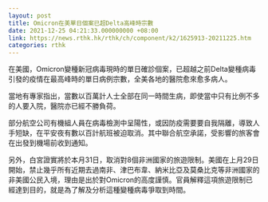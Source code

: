 ```yaml
---
layout: post
title: Omicron在美單日個案已超Delta高峰時宗數
date: 2021-12-25 04:21:33.000000000 +08:00
link: https://news.rthk.hk/rthk/ch/component/k2/1625913-20211225.htm
categories: rthk
---
```


在美國，Omicron變種新冠病毒現時的單日確診個案，已超越之前Delta變種病毒引發的疫情在最高峰時的單日病例宗數，全美各地的醫院愈來愈多病人。

當地有專家指出，當數以百萬計人士全部在同一時間生病，即使當中只有比例不多的人要入院，醫院亦已經不勝負荷。

部分航空公司有機組人員在病毒檢測中呈陽性，或因防疫需要要自我隔離，導致人手短缺，在平安夜有數以百計航班被迫取消。其中聯合航空承諾，受影響的旅客會在出發到機場前收到通知。

另外，白宮證實將於本月31日，取消對8個非洲國家的旅遊限制。美國在上月29日開始，禁止幾乎所有近期去過南非、津巴布韋、納米比亞及莫桑比克等非洲國家的非美國公民入境，理由是出於對Omicron的高度謹慎。官員解釋這項旅遊限制已經達到目的，就是為了解及分析這種變種病毒爭取到時間。
